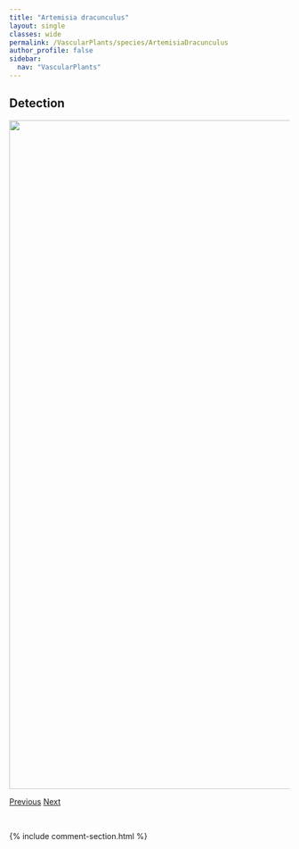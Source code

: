 ```yaml
---
title: "Artemisia dracunculus"
layout: single
classes: wide
permalink: /VascularPlants/species/ArtemisiaDracunculus
author_profile: false
sidebar:
  nav: "VascularPlants"
---
```


<h2>Detection</h2>

<a href="https://drive.google.com/uc?export=view&id=1ACds03eLZT2XwyVY0f4xxCEOB_ScnK2Z">
<img src="https://drive.google.com/uc?export=view&id=1ACds03eLZT2XwyVY0f4xxCEOB_ScnK2Z" height = "1200" width = "800">
</a>


<a href="/DevelopmentWebsite/VascularPlants/species/ArtemisiaCana" class="pagination--pager" title="Artemisia cana">Previous</a> <a href="/DevelopmentWebsite/VascularPlants/species/ArtemisiaFrigida" class="pagination--pager" title="Artemisia frigida">Next</a>

<p>&nbsp;</p>

{% include comment-section.html %}
